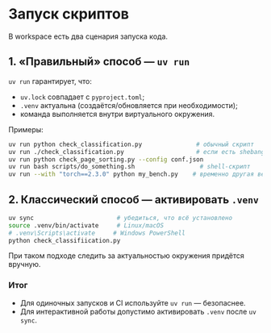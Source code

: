 # Запуск скриптов

В workspace есть два сценария запуска кода.

## 1. «Правильный» способ — `uv run`

`uv run` гарантирует, что:

- `uv.lock` совпадает с `pyproject.toml`;
- `.venv` актуальна (создаётся/обновляется при необходимости);
- команда выполняется внутри виртуального окружения.

Примеры:

```bash
uv run python check_classification.py               # обычный скрипт
uv run ./check_classification.py                    # если есть shebang
uv run python check_page_sorting.py --config conf.json
uv run bash scripts/do_something.sh                  # shell-скрипт
uv run --with "torch==2.3.0" python my_bench.py    # временно другая версия пакета
```

## 2. Классический способ — активировать `.venv`

```bash
uv sync                       # убедиться, что всё установлено
source .venv/bin/activate     # Linux/macOS
# .venv\Scripts\activate     # Windows PowerShell
python check_classifiication.py
```

При таком подходе следить за актуальностью окружения придётся вручную.

### Итог

- Для одиночных запусков и CI используйте `uv run` — безопаснее.
- Для интерактивной работы допустимо активировать `.venv` после `uv sync`.

